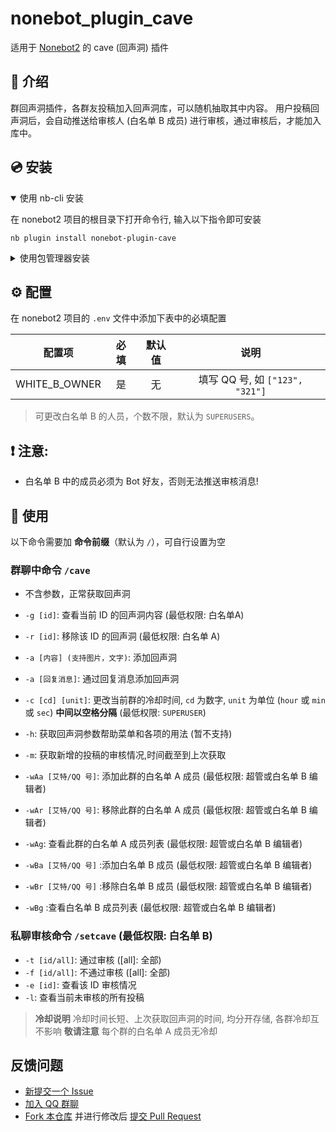 # nonebot_plugin_cave

适用于 [Nonebot2](https://v2.nonebot.dev) 的 cave (回声洞) 插件

## 📖 介绍
群回声洞插件，各群友投稿加入回声洞库，可以随机抽取其中内容。
用户投稿回声洞后，会自动推送给审核人 (白名单 B 成员) 进行审核，通过审核后，才能加入库中。  

## 💿 安装

<details open>
<summary>使用 nb-cli 安装</summary>

在 nonebot2 项目的根目录下打开命令行, 输入以下指令即可安装

```
nb plugin install nonebot-plugin-cave
```

</details>

<details>
<summary>使用包管理器安装</summary>
在 nonebot2 项目的插件目录下, 打开命令行, 根据你使用的包管理器, 输入相应的安装命令

<details>
<summary>pip</summary>

    pip install nonebot-plugin-cave
</details>
<details>
<summary>pdm</summary>

    pdm add nonebot-plugin-cave
</details>
<details>
<summary>poetry</summary>

    poetry add nonebot-plugin-cave
</details>
<details>
<summary>conda</summary>

    conda install nonebot-plugin-cave
</details>

打开 nonebot2 项目根目录下的 `pyproject.toml` 文件, 在 `[tool.nonebot]` 部分的 `plugins` 项里追加写入

```toml
[tool.nonebot]
plugins = [
    # ...
    "nonebot_plugin_cave"
]
```
</details>

## ⚙️ 配置

在 nonebot2 项目的 `.env` 文件中添加下表中的必填配置

| 配置项 | 必填 | 默认值 | 说明 |
|:-----:|:----:|:----:|:----:|
| WHITE_B_OWNER | 是 | 无 | 填写 QQ 号, 如 `["123", "321"]` |

> 可更改白名单 B 的人员，个数不限，默认为 `SUPERUSERS`。

## ❗ 注意:  

- 白名单 B 中的成员必须为 Bot 好友，否则无法推送审核消息! 

## 🎉 使用

以下命令需要加 __命令前缀__（默认为 `/`），可自行设置为空

### 群聊中命令 `/cave`

- 不含参数，正常获取回声洞
- `-g [id]`: 查看当前 ID 的回声洞内容 (最低权限: 白名单A)  
- `-r [id]`: 移除该 ID 的回声洞 (最低权限: 白名单 A)  
- `-a [内容] (支持图片，文字)`: 添加回声洞 
- `-a [回复消息]`: 通过回复消息添加回声洞
- `-c [cd] [unit]`: 更改当前群的冷却时间, `cd` 为数字, `unit` 为单位 (`hour` 或 `min` 或 `sec`) **____中间以空格分隔____** (最低权限: `SUPERUSER`)
- `-h`: 获取回声洞参数帮助菜单和各项的用法 (暂不支持)
- `-m`: 获取新增的投稿的审核情况,时间截至到上次获取  

- `-wAa [艾特/QQ 号]`: 添加此群的白名单 A 成员 (最低权限: 超管或白名单 B 编辑者)
- `-wAr [艾特/QQ 号]`: 移除此群的白名单 A 成员 (最低权限: 超管或白名单 B 编辑者)
- `-wAg`: 查看此群的白名单 A 成员列表 (最低权限: 超管或白名单 B 编辑者)

- `-wBa [艾特/QQ 号]` :添加白名单 B 成员 (最低权限: 超管或白名单 B 编辑者)
- `-wBr [艾特/QQ 号]` :移除白名单 B 成员 (最低权限: 超管或白名单 B 编辑者)
- `-wBg` :查看白名单 B 成员列表 (最低权限: 超管或白名单 B 编辑者)

### 私聊审核命令 `/setcave` (最低权限: 白名单 B)  
- `-t [id/all]`: 通过审核 ([all]: 全部)  
- `-f [id/all]`: 不通过审核 ([all]: 全部)
- `-e [id]`: 查看该 ID 审核情况
- `-l`: 查看当前未审核的所有投稿

> **冷却说明**
> 冷却时间长短、上次获取回声洞的时间, 均分开存储, 各群冷却互不影响
> **敬请注意** 每个群的白名单 A 成员无冷却

## 反馈问题
- [新提交一个 Issue](https://github.com/hmzz804/nonebot_plugin_cave/issues/new)
- [加入 QQ 群聊](https://qm.qq.com/cgi-bin/qm/qr?k=0ooOw1C6cRLFGaw_rEcf60p6hKqojGe_&jump_from=webapi&authKey=o9g5NjKyg4lrluy9wxU8GLrK9AUCxoIFjyJqxMxuYapMwwLfKQRv9VYGZXcPPV5f)
- [Fork 本仓库](https://github.com/hmzz804/nonebot_plugin_cave/fork) 并进行修改后 [提交 Pull Request](https://github.com/hmzz804/nonebot_plugin_cave/compare)
